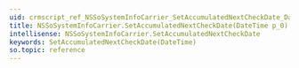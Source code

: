 ```yaml
---
uid: crmscript_ref_NSSoSystemInfoCarrier_SetAccumulatedNextCheckDate_DateTime_p_0
title: NSSoSystemInfoCarrier.SetAccumulatedNextCheckDate(DateTime p_0)
intellisense: NSSoSystemInfoCarrier.SetAccumulatedNextCheckDate
keywords: SetAccumulatedNextCheckDate(DateTime)
so.topic: reference
---
```





